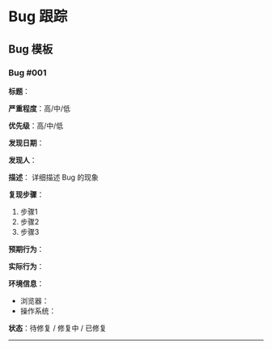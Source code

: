 # Bug 跟踪

## Bug 模板

### Bug #001

**标题**：

**严重程度**：高/中/低

**优先级**：高/中/低

**发现日期**：

**发现人**：

**描述**：
详细描述 Bug 的现象

**复现步骤**：
1. 步骤1
2. 步骤2
3. 步骤3

**预期行为**：

**实际行为**：

**环境信息**：
- 浏览器：
- 操作系统：

**状态**：待修复 / 修复中 / 已修复

---
